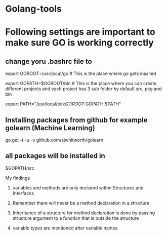 # Golang-tools
# Following settings are important to make sure GO is working correctly

## change yoru .bashrc file to

export GOROOT=/usr/local/go  # This is the place where go gets insalled

export GOPATH=$GOROOT/bin    # This is the place where you can create different projects and each project has 3 sub folder by default src, pkg and bin

export PATH="/usr/local/bin:$GOROOT:$GOPATH:$PATH"



## Installing packages from github for example golearn (Machine Learning)
go get -t -u -v github.com/sjwhitworth/golearn

## all packages will be installed in

$GOPATH/src


My findings

1. variables and methods are only declared within Structures and Interfaces

2. Remember there will never be a method declaration in a structure

3. Inheritance of a structure for method declaration is done by passing structure argument to a function that is outside the structure

4. variable types are mentioned after variable names
